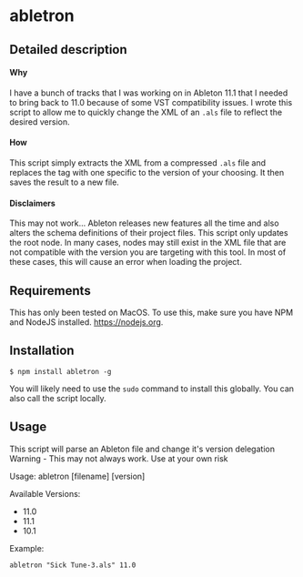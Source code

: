 # abletron

## Detailed description

#### Why
I have a bunch of tracks that I was working on in Ableton 11.1 that I needed to bring back to 11.0 because of some VST compatibility issues. I wrote this script to allow me to quickly change the XML of an `.als` file to reflect the desired version.

#### How
This script simply extracts the XML from a compressed `.als` file and replaces the <Ableton> tag with one specific to the version of your choosing. It then saves the result to a new file. 

#### Disclaimers
This may not work... Ableton releases new features all the time and also alters the schema definitions of their project files. This script only updates the root <Ableton> node. In many cases, nodes may still exist in the XML file that are not compatible with the version you are targeting with this tool. In most of these cases, this will cause an error when loading the project.

## Requirements

This has only been tested on MacOS. To use this, make sure you have NPM and NodeJS installed. https://nodejs.org.

## Installation

```
$ npm install abletron -g
```

You will likely need to use the `sudo` command to install this globally. You can also call the script locally.

## Usage
This script will parse an Ableton file and change it's version delegation
Warning - This may not always work. Use at your own risk

Usage: abletron [filename] [version]

Available Versions:

- 11.0
- 11.1
- 10.1


Example:
```
abletron "Sick Tune-3.als" 11.0
```
